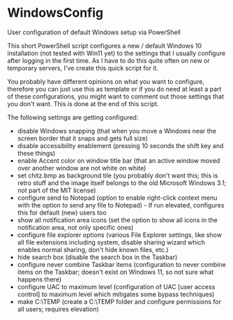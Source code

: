 # WindowsConfig
User configuration of default Windows setup via PowerShell

This short PowerShell script configures a new / default Windows 10 installation (not tested with Win11 yet) to the settings that I usually configure after logging in the first time. As I have to do this quite often on new or temporary servers, I've create this quick script for it.

You probably have different opinions on what you want to configure, therefore you can just use this as template or if you do need at least a part of these configurations, you might want to comment out those settings that you don't want. This is done at the end of this script.

The following settings are getting configured:
- disable Windows snapping (that when you move a Windows near the screen border that it snaps and gets full size)
- disable accessibility enablement (pressing 10 seconds the shift key and these things)
- enable Accent color on window title bar (that an active window moved over another window are not white on white)
- set chitz.bmp as background tile (you probably don't want this; this is retro stuff and the image itself belongs to the old Microsoft Windows 3.1; not part of the MIT license)
- configure send to Notepad (option to enable right-click context menu with the option to send any file to Notepad) - If run elevated, configures this for default (new) users too
- show all notification area icons (set the option to show all icons in the notification area, not only specific ones)
- configure file explorer options (various File Explorer settings, like show all file extensions including system, disable sharing wizard which enables normal sharing, don't hide known files, etc.)
- hide search box (disable the search box in the Taskbar)
- configure never combine Taskbar items (configuration to never combine items on the Taskbar; doesn't exist on Windows 11, so not sure what happens there)
- configure UAC to maximum level (configuration of UAC \[user access control\] to maximum level which mitigates some bypass techniques)
- make C:\TEMP (create a C:\TEMP folder and configure permissions for all users; requires elevation)


